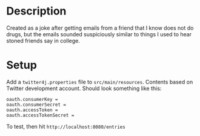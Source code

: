# Description

Created as a joke after getting emails from a friend that I know does not do drugs, but the emails sounded suspiciously similar to things I used to hear stoned friends say in college.


# Setup
Add a `twitter4j.properties` file to `src/main/resources`.  Contents based on
Twitter development account.
Should look something like this:
```
oauth.consumerKey = 
oauth.consumerSecret = 
oauth.accessToken = 
oauth.accessTokenSecret = 
```

To test, then hit `http://localhost:8080/entries`